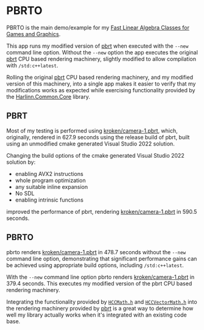 # PBRTO

PBRTO is the main demo/example for my [Fast Linear Algebra Classes for Games and Graphics](https://harlinn.github.io/Cpp/Cpp/Math/FastLinearAlgebra.html).

This app runs my modified version of [pbrt](https://github.com/mmp/pbrt-v4) when 
executed with the `--new` command line option. Without the `--new` option the app 
executes the original [pbrt](https://github.com/mmp/pbrt-v4) CPU based rendering machinery, slightly modified to
allow compilation with `/std:c++latest`.

Rolling the original [pbrt](https://github.com/mmp/pbrt-v4) CPU based rendering machinery, and my modified version of this machinery,
into a single app makes it easier to verify that my modifications works as expected while exercising functionality provided by
the [Harlinn.Common.Core](https://harlinn.github.io/Cpp/Harlinn.Windows/Harlinn.Common.Core/Harlinn.Common.Core.html) library.

## PBRT

Most of my testing is performed using [kroken/camera-1.pbrt](https://github.com/mmp/pbrt-v4-scenes/blob/master/kroken/camera-1.pbrt), 
which, originally, rendered in 627.9 seconds using the release build of pbrt, 
built using an unmodified cmake generated Visual Studio 2022 solution.

Changing the build options of the cmake generated Visual Studio 2022 solution by:

- enabling AVX2 instructions
- whole program optimization 
- any suitable inline expansion
- No SDL
- enabling intrinsic functions 
 
improved the performance of pbrt, rendering 
[kroken/camera-1.pbrt](https://github.com/mmp/pbrt-v4-scenes/blob/master/kroken/camera-1.pbrt) in 590.5 seconds.

## PBRTO 

pbrto renders [kroken/camera-1.pbrt](https://github.com/mmp/pbrt-v4-scenes/blob/master/kroken/camera-1.pbrt) in 478.7 
seconds without the `--new` command line option, demonstrating that significant performance gains can be achieved using
appropriate build options, including `/std:c++latest`.

With the `--new` command line option pbrto renders [kroken/camera-1.pbrt](https://github.com/mmp/pbrt-v4-scenes/blob/master/kroken/camera-1.pbrt)
in 379.4 seconds. This executes my modified version of the pbrt CPU based rendering machinery.

Integrating the functionality
provided by [`HCCMath.h`](https://github.com/Harlinn/Harlinn.Windows/blob/master/Harlinn.Common.Core/HCCMath.h) and 
[`HCCVectorMath.h`](https://github.com/Harlinn/Harlinn.Windows/blob/master/Harlinn.Common.Core/HCCVectorMath.h) into
the rendering machinery provided by [pbrt](https://github.com/mmp/pbrt-v4) is a great way to determine how well
my library actually works when it's integrated with an existing code base.